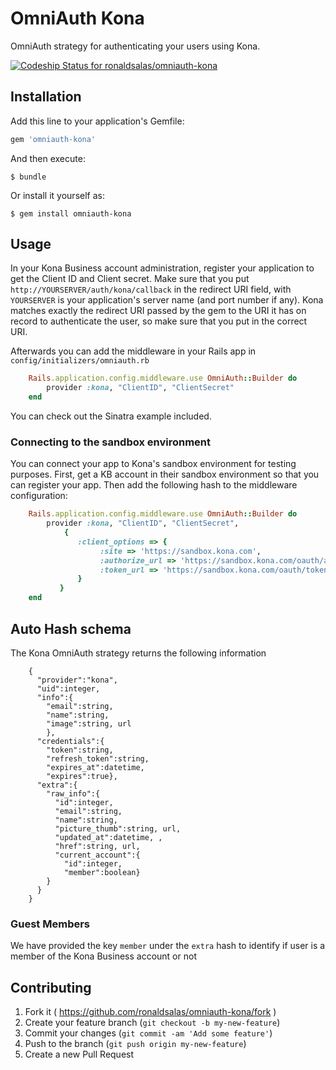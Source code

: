 # OmniAuth Kona

OmniAuth strategy for authenticating your users using Kona.

[ ![Codeship Status for ronaldsalas/omniauth-kona](https://codeship.com/projects/4bb85690-450f-0133-7583-6641cf1712e7/status?branch=master)](https://codeship.com/projects/104599)

## Installation

Add this line to your application's Gemfile:

```ruby
gem 'omniauth-kona'
```

And then execute:

    $ bundle

Or install it yourself as:

    $ gem install omniauth-kona

## Usage

In your Kona Business account administration, register your application to get the Client ID and Client secret. Make sure that you put `http://YOURSERVER/auth/kona/callback` in the redirect URI field, with `YOURSERVER` is your application's server name (and port number if any). Kona matches exactly the redirect URI passed by the gem to the URI it has on record to authenticate the user, so make sure that you put in the correct URI.

Afterwards you can add the middleware in your Rails app in `config/initializers/omniauth.rb`

```ruby
    Rails.application.config.middleware.use OmniAuth::Builder do
        provider :kona, "ClientID", "ClientSecret"
    end
```

You can check out the Sinatra example included.

### Connecting to the sandbox environment

You can connect your app to Kona's sandbox environment for testing purposes. First, get a KB account in their sandbox environment so that you can register your app. Then add the following hash to the middleware configuration:

```ruby
    Rails.application.config.middleware.use OmniAuth::Builder do
        provider :kona, "ClientID", "ClientSecret",
            {
               :client_options => {
                    :site => 'https://sandbox.kona.com',
                    :authorize_url => 'https://sandbox.kona.com/oauth/authorize',
                    :token_url => 'https://sandbox.kona.com/oauth/token'
               }
           }
    end
```

## Auto Hash schema

The Kona OmniAuth strategy returns the following information

```
    {
      "provider":"kona",
      "uid":integer,
      "info":{
        "email":string,
        "name":string,
        "image":string, url
        },
      "credentials":{
        "token":string,
        "refresh_token":string,
        "expires_at":datetime,
        "expires":true},
      "extra":{
        "raw_info":{
          "id":integer,
          "email":string,
          "name":string,
          "picture_thumb":string, url,
          "updated_at":datetime, ,
          "href":string, url,
          "current_account":{
            "id":integer,
            "member":boolean}
        }
      }
    }
```

### Guest Members

We have provided the key `member` under the `extra` hash to identify if user is a member of the Kona Business account or not

## Contributing

1. Fork it ( https://github.com/ronaldsalas/omniauth-kona/fork )
2. Create your feature branch (`git checkout -b my-new-feature`)
3. Commit your changes (`git commit -am 'Add some feature'`)
4. Push to the branch (`git push origin my-new-feature`)
5. Create a new Pull Request
